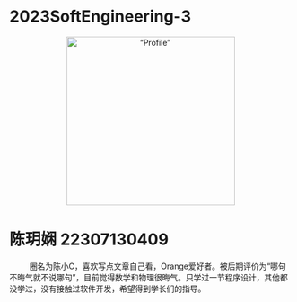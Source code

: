 # 2023SoftEngineering-3

<p align="center">
<img src="D:\SE\intro.jpg" alt= “Profile” height="300" />         
</p>             

# __陈玥娴 22307130409__
&emsp; &emsp; 圈名为陈小C，喜欢写点文章自己看，Orange爱好者。被后期评价为“哪句不晦气就不说哪句”，目前觉得数学和物理很晦气。只学过一节程序设计，其他都没学过，没有接触过软件开发，希望得到学长们的指导。       